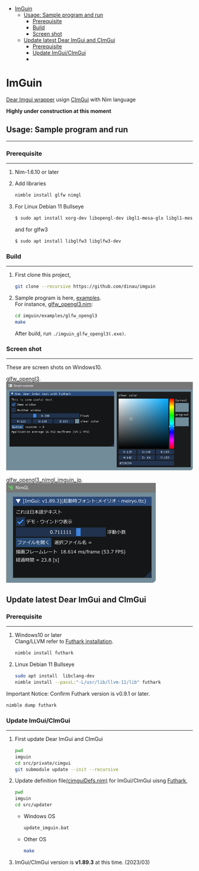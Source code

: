 <!-- START doctoc generated TOC please keep comment here to allow auto update -->
<!-- DON'T EDIT THIS SECTION, INSTEAD RE-RUN doctoc TO UPDATE -->

- [ImGuin](#imguin)
  - [Usage: Sample program and run](#usage-sample-program-and-run)
    - [Prerequisite](#prerequisite)
    - [Build](#build)
    - [Screen shot](#screen-shot)
  - [Update latest Dear ImGui and CImGui](#update-latest-dear-imgui-and-cimgui)
    - [Prerequisite](#prerequisite-1)
    - [Update ImGui/CImGui](#update-imguicimgui)
    - [](#)

<!-- END doctoc generated TOC please keep comment here to allow auto update -->

# ImGuin 

[Dear Imgui wrapper](https://github.com/ocornut/imgui) usign [CImGui](https://github.com/cimgui/cimgui) with Nim language

**Highly under construction at this moment**

## Usage: Sample program and run

---

### Prerequisite

---
1. Nim-1.6.10 or later
1. Add libraries

   ```sh
   nimble install glfw nimgl
   ```

1. For Linux Debian 11 Bullseye

      ```sh
      $ sudo apt install xorg-dev libopengl-dev ibgl1-mesa-glx libgl1-mesa-dev
      ```
      
      and for glfw3

      ```sh
      $ sudo apt install libglfw3 libglfw3-dev
      ```

### Build  

---

1. First clone this project,

   ```sh
   git clone --recursive https://github.com/dinau/imguin
   ```

2. Sample program is here, [examples](https://github.com/dinau/imguin/blob/main/examples).  
For instance, [glfw_opengl3.nim](https://github.com/dinau/imguin/blob/main/examples/glfw_opengl3):

   ```sh
   cd imguin/examples/glfw_opengl3
   make
   ```

   After build, run `./imguin_glfw_opengl3(.exe)`.

### Screen shot

---

These are screen shots on Windows10.  

[glfw_opengl3](https://github.com/dinau/imguin/blob/main/examples/glfw_opengl3).  
![alt](src/img/screenshot1.png)

[glfw_opengl3_nimgl_imguin_jp](https://github.com/dinau/imguin/blob/main/examples/glfw_opengl3_nimgl_imguin_jp).  
![alt](src/img/screenshot2.png)

## Update latest Dear ImGui and CImGui

### Prerequisite

---

1. Windows10 or later  
Clang/LLVM refer to [Futhark installation](https://github.com/PMunch/futhark#installation).

   ```sh
   nimble install futhark 
   ```

1. Linux Debian 11 Bullseye

    ```sh
    sudo apt install  libclang-dev
    nimble install --passL:"-L/usr/lib/llvm-11/lib" futhark
    ```

Important Notice: Confirm Futhark version is v0.9.1 or later.

```sh
nimble dump futhark
```

### Update ImGui/CImGui

---

1. First update Dear ImGui and CImGui

   ```sh
   pwd
   imguin
   cd src/private/cimgui
   git submodule update --init --recursive
   ```

1. Update definition file[(cimguiDefs.nim)](src/cimguiDefs.nim) for ImGui/CImGui uisng [Futhark](https://github.com/PMunch/futhark),

   ```sh
   pwd
   imguin
   cd src/updater
   ```

   - Windows OS

      ```sh
      update_imguin.bat
      ```
   - Other OS

      ```sh
      make
      ```

1. ImGui/CImGui version is **v1.89.3** at this time. (2023/03)

### 

